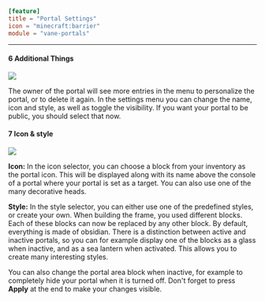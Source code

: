 ```toml
[feature]
title = "Portal Settings"
icon = "minecraft:barrier"
module = "vane-portals"
```
---
#### 6 Additional Things

![](images/portal_menus.png)

The owner of the portal will see more entries in the menu to personalize the portal, or to delete it again. In the settings menu you can change the name, icon and style, as well as toggle the visibility. If you want your portal to be public, you should select that now.

#### 7 Icon & style

![](images/portal_style.png)

**Icon:** In the icon selector, you can choose a block from your inventory as the portal icon. This will be displayed along with its name above the console of a portal where your portal is set as a target. You can also use one of the many decorative heads.

**Style:** In the style selector, you can either use one of the predefined styles, or create your own. When building the frame, you used different blocks. Each of these blocks can now be replaced by any other block. By default, everything is made of obsidian. There is a distinction between active and inactive portals, so you can for example display one of the blocks as a glass when inactive, and as a sea lantern when activated. This allows you to create many interesting styles.

You can also change the portal area block when inactive, for example to completely hide your portal when it is turned off. Don't forget to press **Apply** at the end to make your changes visible.
